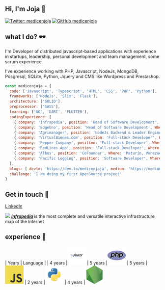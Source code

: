 ## Hi, I'm Joja 👋
[![Twitter: medicenjoja](https://img.shields.io/twitter/follow/medicenjoja?style=social)](https://twitter.com/medicenjoja)
[![GitHub medicenjoja](https://img.shields.io/github/followers/medicenjoja?label=follow&style=social)](https://github.com/medicenjoja)

## what I do? 🕶

I'm Developer of distributed javascript-based applications with experience in startups, leadership, personal development and team management, some scrum experience.

I've experience working with PHP, Javascript, NodeJs, MongoDB, Posgresql, SQLite, Python, Jquery and CMS like Wordpress and Prestashop.

```javascript
const medicenjoja = {
  code: ['Javascript', 'Typescript', 'HTML', 'CSS', 'PHP', 'Python'],
  frameworks: ['NodeJs', 'Slim', 'Flask'],
  architecture: ['SOLID'],
  preprocessor: ['SASS'],
  learning: ['GO', 'DART', 'FLUTTER'],
  codingExperience: [ 
    { company: 'Infrapedia', position: 'Head of Software Development', Where: 'SiliconValley Project', fullTimeProject: true },
    { company: 'EdgeUno', position: 'Head of Software Development', Where: 'Bogota', fullTimeProject: false },
    { company: 'Agrimanager', position: 'NodeJs Backend & Leader Engineer', Where: 'Medellín', fullTimeProject: true },
    { company: 'VirtualBienes.com', position: 'Full-stack Developer', Where: 'Medellín', fullTimeProject: true },
    { company: 'Pepper Company', position: 'Full-stack Developer', Where: 'Medellín', fullTimeProject: true },
    { company: 'RedLines App', position: 'Full-stack Developer', Where: 'SiliconValley StartUp', fullTimeProject: false },
    { company: 'Albus', position: 'CoFounder', Where: 'Maturín, Venezuela', fullTimeProject: true },
    { company: 'Pacific Logging', position: 'Software Developer', Where: 'Maturín, Venezuela', fullTimeProject: true },
  ],
  blogs: [ devto: 'https://dev.to/medicenjoja', medium: 'https://medium.com/@medicenjoja'],
  challenge: 'I am doing my first OpenSource project'
}
```
## Get in touch 🔗

[LinkedIn](https://www.linkedin.com/in/medicenjoja/)

<img src="https://avatars0.githubusercontent.com/u/43700359?s=200&v=4" width="60"> <em><b>[Infrapedia](https://github.com/infrapedia) </b></em> is the most complete and versatile interactive infrastructure map of the Internet


## experience 🔗
| Years  | Language |
| 4 years |<img src="https://raw.githubusercontent.com/github/explore/80688e429a7d4ef2fca1e82350fe8e3517d3494d/topics/jquery/jquery.png" width="60"> 
| 5 years |<img src="https://raw.githubusercontent.com/github/explore/ccc16358ac4530c6a69b1b80c7223cd2744dea83/topics/php/php.png" width="60"> 
| 5 years |<img src="https://raw.githubusercontent.com/github/explore/80688e429a7d4ef2fca1e82350fe8e3517d3494d/topics/javascript/javascript.png" width="60"> 
| 2 years |<img src="https://raw.githubusercontent.com/github/explore/80688e429a7d4ef2fca1e82350fe8e3517d3494d/topics/python/python.png" width="60"> 
| 4 years |<img src="https://raw.githubusercontent.com/github/explore/80688e429a7d4ef2fca1e82350fe8e3517d3494d/topics/nodejs/nodejs.png" width="60"> 

